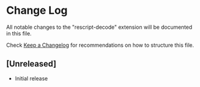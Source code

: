# Change Log

All notable changes to the "rescript-decode" extension will be documented in this file.

Check [Keep a Changelog](http://keepachangelog.com/) for recommendations on how to structure this file.

## [Unreleased]

- Initial release